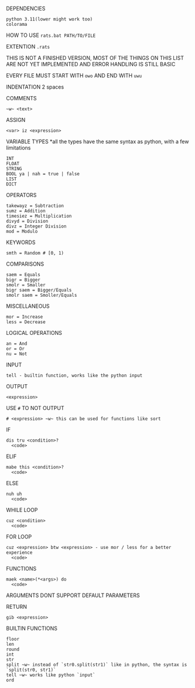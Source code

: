 DEPENDENCIES
```
python 3.11(lower might work too)
colorama
```

HOW TO USE
`rats.bat PATH/TO/FILE`

EXTENTION
`.rats`

THIS IS NOT A FINISHED VERSION, MOST OF THE THINGS ON THIS LIST ARE NOT YET IMPLEMENTED AND ERROR HANDLING IS STILL BASIC

EVERY FILE MUST START WITH `owo` AND END WITH `uwu`

INDENTATION
2 spaces

COMMENTS
```
~w~ <text>
```

ASSIGN
```
<var> iz <expression>
```

VARIABLE TYPES
*all the types have the same syntax as python, with a few limitations
```
INT
FLOAT
STRING
BOOL ya | nah = true | false
LIST
DICT
```

OPERATORS
```
takewayz = Subtraction
sumz = Addition
timesiez = Multiplication
divyd = Division
divz = Integer Division
mod = Modulo
```

KEYWORDS
```
smth = Random # [0, 1)
```

COMPARISONS
```
saem = Equals
bigr = Bigger
smolr = Smaller
bigr saem = Bigger/Equals
smolr saem = Smoller/Equals
```

MISCELLANEOUS
```
mor = Increase
less = Decrease
```

LOGICAL OPERATIONS
```
an = And
or = Or
nu = Not
```

INPUT
```
tell - builtin function, works like the python input
```

OUTPUT
```
<expression>
```

USE `#` TO NOT OUTPUT
```
# <expression> ~w~ this can be used for functions like sort
```

IF
```
dis tru <condition>?
  <code>
```

ELIF
```
mabe this <condition>?
  <code>
```

ELSE
```
nuh uh
  <code>
```

WHILE LOOP
```
cuz <condition>
  <code>
```

FOR LOOP
```
cuz <expression> btw <expression> - use mor / less for a better experience
  <code>
```

FUNCTIONS
```
maek <name>(*<args>) do
  <code>
```
ARGUMENTS DONT SUPPORT DEFAULT PARAMETERS

RETURN
```
gib <expression>
```

BUILTIN FUNCTIONS
```
floor
len
round
int
str
split ~w~ instead of `str0.split(str1)` like in python, the syntax is `split(str0, str1)`
tell ~w~ works like python `input`
ord
```
